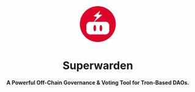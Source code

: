<div align="center">
    <img src="superwarden-logo.png" width=100 height=100>
    <h1>Superwarden</h1>
    <strong>A Powerful Off-Chain Governance & Voting Tool for Tron-Based DAOs.</strong>
</div>
